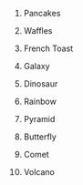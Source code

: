 1. Pancakes

2. Waffles

3. French Toast

4. Galaxy

5. Dinosaur

6. Rainbow

7. Pyramid

8. Butterfly

9. Comet

10. Volcano

